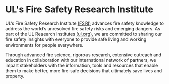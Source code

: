 # UL's Fire Safety Research Institute

UL’s Fire Safety Research Institute [(FSRI)](https://FSRI.org) advances fire safety knowledge to address the world’s unresolved fire safety risks and emerging dangers. As part of the UL Research Institutes [(ul.org)](https://ul.org), we are committed to sharing our fire safety insights with everyone to provide safe living and working environments for people everywhere. 

Through advanced fire science, rigorous research, extensive outreach and education in collaboration with our international network of partners, we impart stakeholders with the information, tools and resources that enable them to make better, more fire-safe decisions that ultimately save lives and property.

